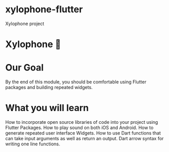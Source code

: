 # xylophone-flutter
Xylophone project 


# Xylophone 🎹

# Our Goal
 By the end of this module, you should be comfortable using Flutter packages and building repeated widgets.


# What you will learn

How to incorporate open source libraries of code into your project using Flutter Packages.
How to play sound on both iOS and Android.
How to generate repeated user interface Widgets.
How to use Dart functions that can take input arguments as well as return an output.
Dart arrow syntax for writing one line functions.
